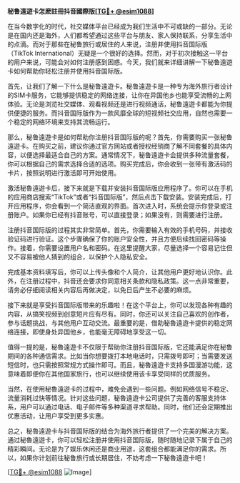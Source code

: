 **秘鲁遠遊卡怎麽註冊抖音國際版[[TG💪+ @esim1088](https://t.me/s/esim1088)]**

在当今数字化的时代，社交媒体平台已经成为我们生活中不可或缺的一部分。无论是在国内还是海外，人们都希望通过这些平台与朋友、家人保持联系，分享生活中的点滴。而对于那些在秘鲁旅行或居住的人来说，注册并使用抖音国际版（TikTok International）无疑是一个很好的选择。然而，对于初次接触这一平台的用户来说，可能会对如何注册感到困惑。今天，我们就来详细讲解一下秘鲁遠遊卡如何帮助你轻松注册并使用抖音国际版。

首先，让我们了解一下什么是秘鲁遠遊卡。秘鲁遠遊卡是一种专为海外旅行者设计的SIM卡服务，它能够提供稳定的网络连接，让你在异国他乡也能享受流畅的上网体验。无论是浏览社交媒体、观看视频还是进行视频通话，秘鲁遠遊卡都能为你提供便捷的服务。而抖音国际版作为一款风靡全球的短视频社交应用，自然也需要一个稳定的网络环境来支持其流畅运行。

那么，秘鲁遠遊卡是如何帮助你注册抖音国际版的呢？首先，你需要购买一张秘鲁遠遊卡。在购买之前，建议你通过官方网站或者授权经销商了解不同套餐的具体内容，以便选择最适合自己的方案。通常情况下，秘鲁遠遊卡会提供多种流量套餐，你可以根据自己的需求选择合适的选项。购买完成后，你会收到一张带有激活码的卡片，按照说明进行激活即可开始使用。

激活秘魯遠遊卡后，接下来就是下载并安装抖音国际版应用程序了。你可以在手机的应用商店搜索“TikTok”或者“抖音国际版”，然后点击下载安装。安装完成后，打开应用程序，你会看到一个简洁直观的界面。首次进入时，系统会提示你登录或注册账户。如果你已经有抖音账号，可以直接登录；如果没有，则需要进行注册。

注册抖音国际版的过程其实非常简单。首先，你需要输入有效的手机号码，并接收验证码进行验证。这个步骤确保了你的账户安全性，并且方便后续找回密码等操作。接着，你需要设置用户名和密码。在这里提醒大家，尽量选择一个容易记住但又不容易被他人猜到的组合，以保护个人隐私安全。

完成基本资料填写后，你可以上传头像和个人简介，让其他用户更好地认识你。此外，在注册过程中，抖音还会要求你同意相关条款和隐私政策。这一点非常重要，请务必仔细阅读相关内容后再做决定，以免日后产生不必要的麻烦。

接下来就是享受抖音国际版带来的乐趣啦！在这个平台上，你可以发现各种有趣的内容，从搞笑视频到创意短片应有尽有。同时，你还可以关注自己喜欢的创作者，参与话题挑战，与其他用户互动交流。最重要的是，借助秘魯遠遊卡提供的稳定网络连接，即使身处异国他乡，也能毫无障碍地享受这一切。

值得一提的是，秘魯遠遊卡不仅限于帮助你注册抖音国际版，它还能满足你在秘鲁期间的各种通信需求。比如当你想要拨打本地电话时，只需拨号即可；当需要发送短信时，也只需按照常规方式操作即可。而且，秘魯遠遊卡支持多国漫游功能，这意味着即便你在其他国家旅行，也可以继续使用该卡享受同样的优质服务。

当然，在使用秘魯遠遊卡的过程中，难免会遇到一些问题。例如网络信号不稳定、流量消耗过快等情况。针对这些问题，秘魯遠遊卡公司提供了完善的客服支持体系，用户可以通过电话、电子邮件等多种渠道寻求帮助。同时，他们还会定期推出优惠活动，让用户享受到更多实惠。

总之，秘魯遠遊卡与抖音国际版的结合为海外旅行者提供了一个完美的解决方案。通过秘魯遠遊卡，你可以轻松注册并使用抖音国际版，随时随地记录下属于自己的精彩瞬间。无论是为了娱乐休闲还是商业用途，这套组合都能满足你的需求。所以，如果你计划前往秘鲁旅行或长期居住，不妨考虑一下秘魯遠遊卡吧！

[[TG💪+ @esim1088](https://t.me/s/esim1088) ![Image](https://i.postimg.cc/4NQfJmqS/Snipaste-2025-05-13-00-14-12.png)]